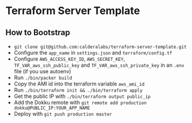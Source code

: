 # Terraform Server Template

## How to Bootstrap

- `git clone git@github.com:calderalabs/terraform-server-template.git`
- Configure the `app_name` in `settings.json` and `terraform/config.tf`
- Configure `AWS_ACCESS_KEY_ID`, `AWS_SECRET_KEY`, `TF_VAR_aws_ssh_public_key` and `TF_VAR_aws_ssh_private_key` in an `.env` file (if you use autoenv)
- Run `./bin/packer build`
- Copy the AMI id into the terraform variable `aws_ami_id`
- Run `./bin/terraform init && ./bin/terraform apply`
- Get the public IP with `./bin/terraform output public_ip`
- Add the Dokku remote with `git remote add production dokku@PUBLIC_IP:YOUR_APP_NAME`
- Deploy with `git push production master`
